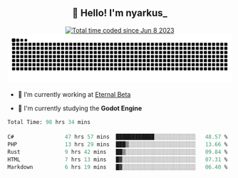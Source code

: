 <h2 align="center">👋 Hello! I'm nyarkus_</h2>
<p align="center">
  <a href="https://wakatime.com/@8f9aa332-6725-4e00-a5d9-b2317a4b74a6">
    <img src="https://wakatime.com/badge/user/8f9aa332-6725-4e00-a5d9-b2317a4b74a6.svg" alt="Total time coded since Jun 8 2023" />
  </a>
  <br>
  <img src = "https://github.com/nyarkus/nyarkus/blob/output/github-snake-dark.svg">
</p>

- 🔭 I’m currently working at [Eternal Beta](https://github.com/Kacianoki/Eternal-Beta)
<!--- 💬 Ask me about **nothing :<**-->
- 🌱 I'm currently studying the **Godot Engine**

<!--START_SECTION:waka-->

```fs
Total Time: 98 hrs 34 mins

C#                47 hrs 57 mins  ████████████░░░░░░░░░░░░░   48.57 %
PHP               13 hrs 29 mins  ███▒░░░░░░░░░░░░░░░░░░░░░   13.66 %
Rust              9 hrs 42 mins   ██▒░░░░░░░░░░░░░░░░░░░░░░   09.84 %
HTML              7 hrs 13 mins   █▓░░░░░░░░░░░░░░░░░░░░░░░   07.31 %
Markdown          6 hrs 19 mins   █▓░░░░░░░░░░░░░░░░░░░░░░░   06.40 %
```

<!--END_SECTION:waka-->
